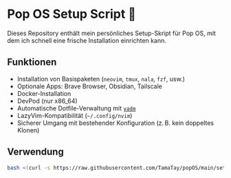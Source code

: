 # Pop OS Setup Script 🚀

Dieses Repository enthält mein persönliches Setup-Skript für Pop OS, mit dem ich schnell eine frische Installation einrichten kann.

## Funktionen

- Installation von Basispaketen (`neovim`, `tmux`, `nala`, `fzf`, usw.)
- Optionale Apps: Brave Browser, Obsidian, Tailscale
- Docker-Installation
- DevPod (nur x86_64)
- Automatische Dotfile-Verwaltung mit [`yadm`](https://yadm.io)
- LazyVim-Kompatibilität (`~/.config/nvim`)
- Sicherer Umgang mit bestehender Konfiguration (z. B. kein doppeltes Klonen)

## Verwendung

```bash
bash <(curl -s https://raw.githubusercontent.com/TamaTay/popOS/main/setup.sh)

